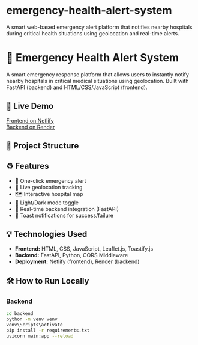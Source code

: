 # emergency-health-alert-system
A smart web-based emergency alert platform that notifies nearby hospitals during critical health situations using geolocation and real-time alerts.
# 🚨 Emergency Health Alert System

A smart emergency response platform that allows users to instantly notify nearby hospitals in critical medical situations using geolocation. Built with FastAPI (backend) and HTML/CSS/JavaScript (frontend).

## 🔗 Live Demo
[Frontend on Netlify](https://your-netlify-link.netlify.app)  
[Backend on Render](https://your-backend-url.onrender.com)

## 📁 Project Structure

## ⚙️ Features

- 🚨 One-click emergency alert
- 📍 Live geolocation tracking
- 🗺️ Interactive hospital map
- 🌙 Light/Dark mode toggle
- 📡 Real-time backend integration (FastAPI)
- 🔔 Toast notifications for success/failure

## 💡 Technologies Used

- **Frontend:** HTML, CSS, JavaScript, Leaflet.js, Toastify.js
- **Backend:** FastAPI, Python, CORS Middleware
- **Deployment:** Netlify (frontend), Render (backend)

## 🛠️ How to Run Locally

### Backend
```bash
cd backend
python -m venv venv
venv\Scripts\activate
pip install -r requirements.txt
uvicorn main:app --reload

